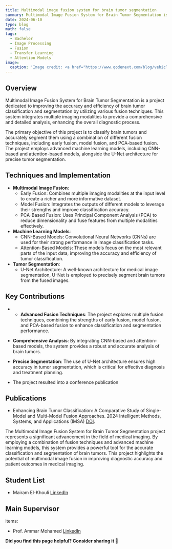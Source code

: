 ```yaml
---
title: Multimodal image fusion system for brain tumor segmentation
summary: Multimodal Image Fusion System for Brain Tumor Segmentation is a project dedicated to improving the accuracy and efficiency of brain tumor classification and segmentation by utilizing various fusion techniques.
date: 2024-06-10
type: blog
math: false
tags:
  - Bachelor
  - Image Processing
  - Fusion
  - Transfer Learning
  - Attention Models
image:
  caption: 'Image credit: <a href="https://www.qodenext.com/blog/vehicle-fleet-management-system/" target="_blank">qodenext</a>'
---
```


## Overview
Multimodal Image Fusion System for Brain Tumor Segmentation is a project dedicated to improving the accuracy and efficiency of brain tumor classification and segmentation by utilizing various fusion techniques. This system integrates multiple imaging modalities to provide a comprehensive and detailed analysis, enhancing the overall diagnostic process.

The primary objective of this project is to classify brain tumors and accurately segment them using a combination of different fusion techniques, including early fusion, model fusion, and PCA-based fusion. The project employs advanced machine learning models, including CNN-based and attention-based models, alongside the U-Net architecture for precise tumor segmentation.

## Techniques and Implementation
- **Multimodal Image Fusion**:
  - Early Fusion: Combines multiple imaging modalities at the input level to create a richer and more informative dataset.
  - Model Fusion: Integrates the outputs of different models to leverage their strengths and improve classification accuracy.
  - PCA-Based Fusion: Uses Principal Component Analysis (PCA) to reduce dimensionality and fuse features from multiple modalities effectively.
- **Machine Learning Models**:
  - CNN-Based Models: Convolutional Neural Networks (CNNs) are used for their strong performance in image classification tasks.
  - Attention-Based Models: These models focus on the most relevant parts of the input data, improving the accuracy and efficiency of tumor classification.
- **Tumor Segmentation**:
  - U-Net Architecture: A well-known architecture for medical image segmentation, U-Net is employed to precisely segment brain tumors from the fused images.

## Key Contributions
- - **Advanced Fusion Techniques**: The project explores multiple fusion techniques, combining the strengths of early fusion, model fusion, and PCA-based fusion to enhance classification and segmentation performance.

- **Comprehensive Analysis**: By integrating CNN-based and attention-based models, the system provides a robust and accurate analysis of brain tumors.

- **Precise Segmentation**: The use of U-Net architecture ensures high accuracy in tumor segmentation, which is critical for effective diagnosis and treatment planning.

- The project resulted into a conference publication


## Publications
- Enhancing Brain Tumor Classification: A Comparative Study of Single-Model and Multi-Model Fusion Approaches. 2024 Intelligent Methods, Systems, and Applications (IMSA)
 [DOI](https://doi.org/10.1109/IMSA61967.2024.10652770).

The Multimodal Image Fusion System for Brain Tumor Segmentation project represents a significant advancement in the field of medical imaging. By employing a combination of fusion techniques and advanced machine learning models, this system provides a powerful tool for the accurate classification and segmentation of brain tumors. This project highlights the potential of multimodal image fusion in improving diagnostic accuracy and patient outcomes in medical imaging.

## Student List
- Mairam El-Khouli  [LinkedIn](https://www.linkedin.com/in/mariam-elkhouli-083193284/)


## Main Supervisor
items: 
- Prof. Ammar Mohamed [LinkedIn](https://www.linkedin.com/in/ammar-mohamed-profile)

**Did you find this page helpful? Consider sharing it 🙌**


<!-- [![LinkedIn](https://cdn-icons-png.flaticon.com/512/174/174857.png)](https://www.linkedin.com/in/ammar-m-ammar/?originalSubdomain=eg) -->

<!-- add images of :
1- Team
2- Presentation
3- Best Paper Certificate -->